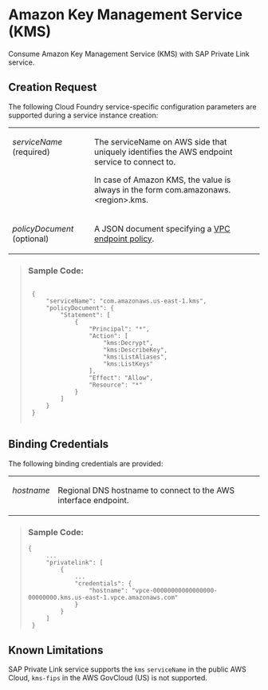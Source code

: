 <!-- loio9885247061744904a197b1572049aa35 -->

# Amazon Key Management Service \(KMS\)

Consume Amazon Key Management Service \(KMS\) with SAP Private Link service.



<a name="loio9885247061744904a197b1572049aa35__section_gyw_vpm_mwb"/>

## Creation Request

The following Cloud Foundry service-specific configuration parameters are supported during a service instance creation:


<table>
<tr>
<td valign="top">

*serviceName* \(required\)



</td>
<td valign="top">

The serviceName on AWS side that uniquely identifies the AWS endpoint service to connect to.

In case of Amazon KMS, the value is always in the form com.amazonaws.<region\>.kms.



</td>
</tr>
<tr>
<td valign="top">

*policyDocument* \(optional\)



</td>
<td valign="top">

A JSON document specifying a [VPC endpoint policy](https://docs.aws.amazon.com/vpc/latest/privatelink/vpc-endpoints-access.html).



</td>
</tr>
</table>

> ### Sample Code:  
> ```
>  
>  {
>      "serviceName": "com.amazonaws.us-east-1.kms",
>      "policyDocument": {
>          "Statement": [
>              {
>                  "Principal": "*",
>                  "Action": [
>                      "kms:Decrypt",
>                      "kms:DescribeKey",  
>                      "kms:ListAliases", 
>                      "kms:ListKeys"
>                  ],
>                  "Effect": "Allow",
>                  "Resource": "*"
>              }
>          ]
>      }
>  }
>  
> ```



<a name="loio9885247061744904a197b1572049aa35__section_d2m_yqm_mwb"/>

## Binding Credentials

The following binding credentials are provided:


<table>
<tr>
<td valign="top">

*hostname*



</td>
<td valign="top">

Regional DNS hostname to connect to the AWS interface endpoint.



</td>
</tr>
</table>

> ### Sample Code:  
> ```
> {
>      ...
>      "privatelink": [
>          {
>              ...
>              "credentials": {
>                  "hostname": "vpce-00000000000000000-00000000.kms.us-east-1.vpce.amazonaws.com"
>              }
>          }
>      ]
>  }
> ```



<a name="loio9885247061744904a197b1572049aa35__section_i3s_frm_mwb"/>

## Known Limitations

SAP Private Link service supports the `kms` `serviceName` in the public AWS Cloud, `kms-fips` in the AWS GovCloud \(US\) is not supported.

